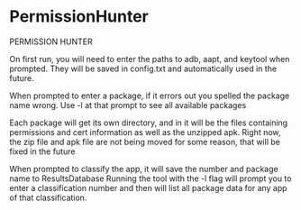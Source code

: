 # PermissionHunter
PERMISSION HUNTER

On first run, you will need to enter the paths to adb, aapt, and keytool when prompted. 
They will be saved in config.txt and automatically used in the future.

When prompted to enter a package, if it errors out you spelled the package name wrong. 
Use -l at that prompt to see all available packages

Each package will get its own directory, and in it will be the files containing permissions and 
cert information as well as the unzipped apk. Right now, the zip file and apk file are not being 
moved for some reason, that will be fixed in the future

When prompted to classify the app, it will save the number and package name to ResultsDatabase
Running the tool with the -l flag will prompt you to enter a classification number and then will
list all package data for any app of that classification.

